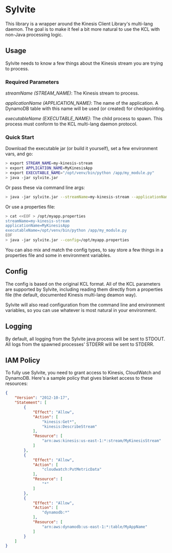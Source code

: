 # Sylvite

This library is a wrapper around the Kinesis Client Library's multi-lang daemon.  The goal is to make it feel a bit more natural to use the KCL with non-Java processing logic.

## Usage

Sylvite needs to know a few things about the Kinesis stream you are trying to process.

### Required Parameters

_streamName (STREAM_NAME)_: The Kinesis stream to process.

_applicationName (APPLICATION_NAME)_: The name of the application.  A DynamoDB table with this name will be used (or created) for checkpointing.

_executableName (EXECUTABLE_NAME)_: The child process to spawn.  This process must conform to the KCL multi-lang daemon protocol.


### Quick Start
Download the executable jar (or build it yourself), set a few environment vars, and go:

```sh
> export STREAM_NAME=my-kinesis-stream
> export APPLICATION_NAME=MyKinesisApp
> export EXECUTABLE_NAME="/opt/venv/bin/python /app/my_module.py"
> java -jar sylvite.jar
```

Or pass these via command line args:

```sh
> java -jar sylvite.jar --streamName=my-kinesis-stream --applicationName=MyKinesisApp --executableName="/opt/venv/bin/python /app/my_module.py"
```

Or use a properties file:

```sh
> cat <<EOF > /opt/myapp.properties
streamName=my-kinesis-stream
applicationName=MyKinesisApp
executableName=/opt/venv/bin/python /app/my_module.py
EOF
> java -jar sylvite.jar --config=/opt/myapp.properties
```

You can also mix and match the config types, to say store a few things in a properties file and some in environment variables.

## Config

The config is based on the original KCL format.  All of the KCL parameters are supported by Sylvite, including reading them directly from a properties file (the default, documented Kinesis multi-lang deamon way).

Sylvite will also read configuration from the command line and environment variables, so you can use whatever is most natural in your environment.

## Logging

By default, all logging from the Sylvite java process will be sent to STDOUT.  All logs from the spawned processes' STDERR will be sent to STDERR.

## IAM Policy

To fully use Sylvite, you need to grant access to Kinesis, CloudWatch and DynamoDB.  Here's a sample policy that gives blanket access to these resources:

```json
{
    "Version": "2012-10-17",
    "Statement": [
        {
            "Effect": "Allow",
            "Action": [
                "kinesis:Get*",
                "kinesis:DescribeStream"
            ],
            "Resource": [
                "arn:aws:kinesis:us-east-1:*:stream/MyKinesisStream"
            ]
        },
        {
            "Effect": "Allow",
            "Action": [
                "cloudwatch:PutMetricData"
            ],
            "Resource": [
                "*"
            ]
        },
        {
            "Effect": "Allow",
            "Action": [
                "dynamodb:*"
            ],
            "Resource": [
                "arn:aws:dynamodb:us-east-1:*:table/MyAppName"
            ]
        }
    ]
}
```
